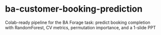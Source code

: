 # ba-customer-booking-prediction
Colab-ready pipeline for the BA Forage task: predict booking completion with RandomForest, CV metrics, permutation importance, and a 1-slide PPT
